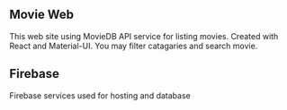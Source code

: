 ## Movie Web
This web site using MovieDB API service for listing movies. Created with React and Material-UI. 
You may filter catagaries and search movie. 
## Firebase 
Firebase services used for hosting and database
